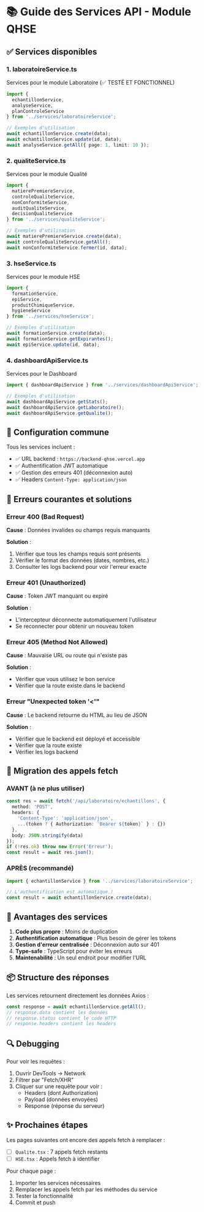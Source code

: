 # 📚 Guide des Services API - Module QHSE

## ✅ Services disponibles

### 1. **laboratoireService.ts** 
Services pour le module Laboratoire (✅ TESTÉ ET FONCTIONNEL)

```typescript
import { 
  echantillonService, 
  analyseService, 
  planControleService 
} from '../services/laboratoireService';

// Exemples d'utilisation
await echantillonService.create(data);
await echantillonService.update(id, data);
await analyseService.getAll({ page: 1, limit: 10 });
```

### 2. **qualiteService.ts**
Services pour le module Qualité

```typescript
import { 
  matierePremiereService,
  controleQualiteService,
  nonConformiteService,
  auditQualiteService,
  decisionQualiteService
} from '../services/qualiteService';

// Exemples d'utilisation
await matierePremiereService.create(data);
await controleQualiteService.getAll();
await nonConformiteService.fermer(id, data);
```

### 3. **hseService.ts**
Services pour le module HSE

```typescript
import { 
  formationService,
  epiService,
  produitChimiqueService,
  hygieneService
} from '../services/hseService';

// Exemples d'utilisation
await formationService.create(data);
await formationService.getExpirantes();
await epiService.update(id, data);
```

### 4. **dashboardApiService.ts**
Services pour le Dashboard

```typescript
import { dashboardApiService } from '../services/dashboardApiService';

// Exemples d'utilisation
await dashboardApiService.getStats();
await dashboardApiService.getLaboratoire();
await dashboardApiService.getQualite();
```

## 🔧 Configuration commune

Tous les services incluent :
- ✅ URL backend : `https://backend-qhse.vercel.app`
- ✅ Authentification JWT automatique
- ✅ Gestion des erreurs 401 (déconnexion auto)
- ✅ Headers `Content-Type: application/json`

## 🚫 Erreurs courantes et solutions

### Erreur 400 (Bad Request)
**Cause** : Données invalides ou champs requis manquants

**Solution** :
1. Vérifier que tous les champs requis sont présents
2. Vérifier le format des données (dates, nombres, etc.)
3. Consulter les logs backend pour voir l'erreur exacte

### Erreur 401 (Unauthorized)
**Cause** : Token JWT manquant ou expiré

**Solution** :
- L'intercepteur déconnecte automatiquement l'utilisateur
- Se reconnecter pour obtenir un nouveau token

### Erreur 405 (Method Not Allowed)
**Cause** : Mauvaise URL ou route qui n'existe pas

**Solution** :
- Vérifier que vous utilisez le bon service
- Vérifier que la route existe dans le backend

### Erreur "Unexpected token '<'"
**Cause** : Le backend retourne du HTML au lieu de JSON

**Solution** :
- Vérifier que le backend est déployé et accessible
- Vérifier que la route existe
- Vérifier les logs backend

## 📝 Migration des appels fetch

### AVANT (à ne plus utiliser)
```typescript
const res = await fetch('/api/laboratoire/echantillons', {
  method: 'POST',
  headers: {
    'Content-Type': 'application/json',
    ...(token ? { Authorization: `Bearer ${token}` } : {})
  },
  body: JSON.stringify(data)
});
if (!res.ok) throw new Error('Erreur');
const result = await res.json();
```

### APRÈS (recommandé)
```typescript
import { echantillonService } from '../services/laboratoireService';

// L'authentification est automatique !
const result = await echantillonService.create(data);
```

## 🎯 Avantages des services

1. **Code plus propre** : Moins de duplication
2. **Authentification automatique** : Plus besoin de gérer les tokens
3. **Gestion d'erreur centralisée** : Déconnexion auto sur 401
4. **Type-safe** : TypeScript pour éviter les erreurs
5. **Maintenabilité** : Un seul endroit pour modifier l'URL

## 📦 Structure des réponses

Les services retournent directement les données Axios :

```typescript
const response = await echantillonService.getAll();
// response.data contient les données
// response.status contient le code HTTP
// response.headers contient les headers
```

## 🔍 Debugging

Pour voir les requêtes :
1. Ouvrir DevTools → Network
2. Filtrer par "Fetch/XHR"
3. Cliquer sur une requête pour voir :
   - Headers (dont Authorization)
   - Payload (données envoyées)
   - Response (réponse du serveur)

## ✨ Prochaines étapes

Les pages suivantes ont encore des appels fetch à remplacer :
- [ ] `Qualite.tsx` : 7 appels fetch restants
- [ ] `HSE.tsx` : Appels fetch à identifier

Pour chaque page :
1. Importer les services nécessaires
2. Remplacer les appels fetch par les méthodes du service
3. Tester la fonctionnalité
4. Commit et push



